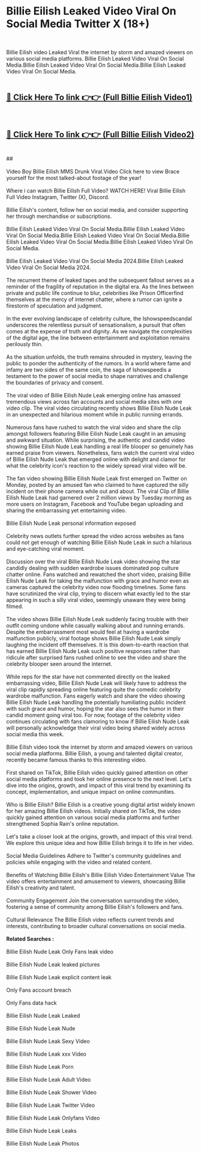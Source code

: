 # Billie Eilish Leaked Video Viral On Social Media Twitter X (18+) <br>
<br>

Billie Eilish video Leaked Viral the internet by storm and amazed viewers on various social media platforms. Billie Eilish Leaked Video Viral On Social Media.Billie Eilish Leaked Video Viral On Social Media.Billie Eilish Leaked Video Viral On Social Media.<br>
 <br>

##  <a href="https://play.trustnlinepharmacy.us?title=Full Billie_Eilish&ref=git">🔴 Click Here To link 👉👉 (Full Billie Eilish Video1)</a><br>
  <br>

##  <a href="https://play.trustnlinepharmacy.us?title=Full Billie_Eilish&ref=git">🔴 Click Here To link 👉👉 (Full Billie Eilish Video2)</a><br>
  <br>
  ##


  <br>

  <br>
Video Boy Billie Eilish MMS Drunk Viral.Video Click here to view Brace yourself for the most talked-about footage of the year!
<br><br>
Where i can watch Billie Eilish Full Video? WATCH HERE! Viral Billie Eilish Full Video Instagram, Twitter (X), Discord.
<br><br>
Billie Eilish's content, follow her on social media, and consider supporting her through merchandise or subscriptions.
<br><br>
Billie Eilish Leaked Video Viral On Social Media.Billie Eilish Leaked Video Viral On Social Media.Billie Eilish Leaked Video Viral On Social Media.Billie Eilish Leaked Video Viral On Social Media.Billie Eilish Leaked Video Viral On Social Media.
<br><br>
Billie Eilish Leaked Video Viral On Social Media 2024.Billie Eilish Leaked Video Viral On Social Media 2024.
<br><br>
The recurrent theme of leaked tapes and the subsequent fallout serves as a reminder of the fragility of reputation in the digital era. As the lines between private and public life continue to blur, celebrities like Prison Officerfind themselves at the mercy of internet chatter, where a rumor can ignite a firestorm of speculation and judgment.
<br><br>
In the ever evolving landscape of celebrity culture, the Ishowspeedscandal underscores the relentless pursuit of sensationalism, a pursuit that often comes at the expense of truth and dignity. As we navigate the complexities of the digital age, the line between entertainment and exploitation remains perilously thin.
<br><br>
As the situation unfolds, the truth remains shrouded in mystery, leaving the public to ponder the authenticity of the rumors. In a world where fame and infamy are two sides of the same coin, the saga of Ishowspeedis a testament to the power of social media to shape narratives and challenge the boundaries of privacy and consent.
<br><br>
The viral video of Billie Eilish Nude Leak emerging online has amassed tremendous views across fan accounts and social media sites with one video clip. The viral video circulating recently shows Billie Eilish Nude Leak in an unexpected and hilarious moment while in public running errands.
<br><br>
Numerous fans have rushed to watch the viral video and share the clip amongst followers featuring Billie Eilish Nude Leak caught in an amusing and awkward situation. While surprising, the authentic and candid video showing Billie Eilish Nude Leak handling a real life blooper so genuinely has earned praise from viewers. Nonetheless, fans watch the current viral video of Billie Eilish Nude Leak that emerged online with delight and clamor for what the celebrity icon's reaction to the widely spread viral video will be.
<br><br>
The fan video showing Billie Eilish Nude Leak first emerged on Twitter on Monday, posted by an amused fan who claimed to have captured the silly incident on their phone camera while out and about. The viral Clip of Billie Eilish Nude Leak had garnered over 2 million views by Tuesday morning as more users on Instagram, Facebook and YouTube began uploading and sharing the embarrassing yet entertaining video.
<br><br>
Billie Eilish Nude Leak personal information exposed
<br><br>
Celebrity news outlets further spread the video across websites as fans could not get enough of watching Billie Eilish Nude Leak in such a hilarious and eye-catching viral moment.
<br><br>
Discussion over the viral Billie Eilish Nude Leak video showing the star candidly dealing with sudden wardrobe issues dominated pop culture chatter online. Fans watched and rewatched the short video, praising Billie Eilish Nude Leak for taking the malfunction with grace and humor even as cameras captured the celebrity video now flooding timelines. Some fans have scrutinized the viral clip, trying to discern what exactly led to the star appearing in such a silly viral video, seemingly unaware they were being filmed.
<br><br>
The video shows Billie Eilish Nude Leak suddenly facing trouble with their outfit coming undone while casually walking about and running errands. Despite the embarrassment most would feel at having a wardrobe malfunction publicly, viral footage shows Billie Eilish Nude Leak simply laughing the incident off themselves. It is this down-to-earth reaction that has earned Billie Eilish Nude Leak such positive responses rather than ridicule after surprised fans rushed online to see the video and share the celebrity blooper seen around the internet.
<br><br>
While reps for the star have not commented directly on the leaked embarrassing video, Billie Eilish Nude Leak will likely have to address the viral clip rapidly spreading online featuring quite the comedic celebrity wardrobe malfunction. Fans eagerly watch and share the video showing Billie Eilish Nude Leak handling the potentially humiliating public incident with such grace and humor, hoping the star also sees the humor in their candid moment going viral too. For now, footage of the celebrity video continues circulating with fans clamoring to know if Billie Eilish Nude Leak will personally acknowledge their viral video being shared widely across social media this week.
<br><br>
Billie Eilish video took the internet by storm and amazed viewers on various social media platforms. Billie Eilish, a young and talented digital creator, recently became famous thanks to this interesting video.
<br><br>
First shared on TikTok, Billie Eilish video quickly gained attention on other social media platforms and took her online presence to the next level. Let's dive into the origins, growth, and impact of this viral trend by examining its concept, implementation, and unique impact on online communities.
<br><br>
Who is Billie Eilish? Billie Eilish is a creative young digital artist widely known for her amazing Billie Eilish videos. Initially shared on TikTok, the video quickly gained attention on various social media platforms and further strengthened Sophia Rain's online reputation.
<br><br>
Let's take a closer look at the origins, growth, and impact of this viral trend. We explore this unique idea and how Billie Eilish brings it to life in her video.
<br><br>
Social Media Guidelines Adhere to Twitter's community guidelines and policies while engaging with the video and related content.
<br><br>
Benefits of Watching Billie Eilish's Billie Eilish Video Entertainment Value The video offers entertainment and amusement to viewers, showcasing Billie Eilish's creativity and talent.
<br><br>
Community Engagement Join the conversation surrounding the video, fostering a sense of community among Billie Eilish's followers and fans.
<br><br>
Cultural Relevance The Billie Eilish video reflects current trends and interests, contributing to broader cultural conversations on social media.
<br><br>
<strong>Related Searches :</strong>
<br><br>
Billie Eilish Nude Leak Only Fans leak video
<br><br>
Billie Eilish Nude Leak leaked pictures
<br><br>
Billie Eilish Nude Leak explicit content leak
<br><br>
Only Fans account breach
<br><br>
Only Fans data hack
<br><br>
Billie Eilish Nude Leak Leaked
<br><br>
Billie Eilish Nude Leak Nude
<br><br>
Billie Eilish Nude Leak Sexy Video
<br><br>
Billie Eilish Nude Leak xxx Video
<br><br>
Billie Eilish Nude Leak Porn
<br><br>
Billie Eilish Nude Leak Adult Video
<br><br>
Billie Eilish Nude Leak Shower Video
<br><br>
Billie Eilish Nude Leak Twitter Video
<br><br>
Billie Eilish Nude Leak Onlyfans Video
<br><br>
Billie Eilish Nude Leak Leaks
<br><br>
Billie Eilish Nude Leak Photos